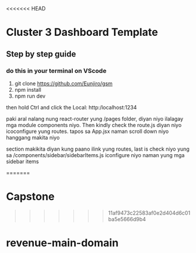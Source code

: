 <<<<<<< HEAD
# Cluster 3 Dashboard Template

## Step by step guide
### do this in your terminal on VScode
1. git clone https://github.com/Eunjiro/gsm
2. npm install
3. npm run dev
   
then hold Ctrl and click the Local: http:/localhost:1234

paki aral nalang nung react-router
yung /pages folder, diyan niyo ilalagay mga module components niyo.
Then kindly check the route.js diyan niyo icoconfigure yung routes.
tapos sa App.jsx naman scroll down niyo hanggang makita niyo <main> section
makikita diyan kung paano ilink yung routes, last is check niyo yung sa /components/sidebar/sidebarItems.js
iconfigure niyo naman yung mga sidebar items


=======
# Capstone
>>>>>>> 11af9473c22583af0e2d404d6c01ba5e5666d9b4
# revenue-main-domain
